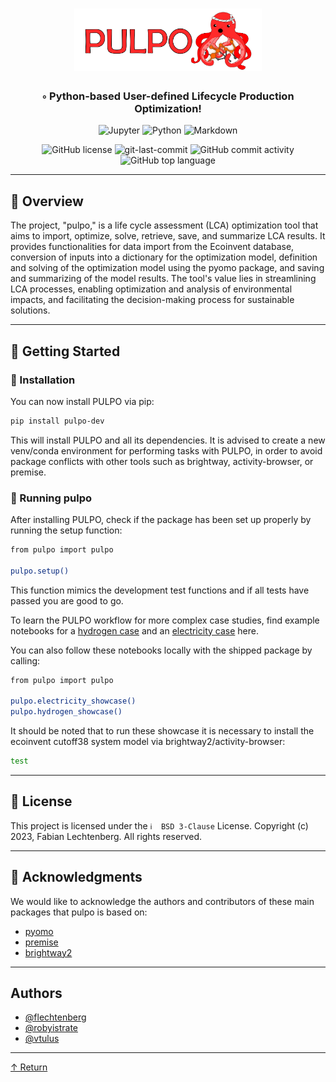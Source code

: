 <div align="center">
<h1 align="center">
<img src="https://github.com/flechtenberg/flechtenberg_images/blob/main/Pulpo-Logo_INKSCAPE.png?raw=true" width="300" />
<h3>◦ Python-based User-defined Lifecycle Production Optimization!</h3>

<p align="center">
<img src="https://img.shields.io/badge/Jupyter-F37626.svg?style&logo=Jupyter&logoColor=white" alt="Jupyter" />
<img src="https://img.shields.io/badge/Python-3776AB.svg?style&logo=Python&logoColor=white" alt="Python" />
<img src="https://img.shields.io/badge/Markdown-000000.svg?style&logo=Markdown&logoColor=white" alt="Markdown" />
</p>
<img src="https://img.shields.io/github/license/flechtenberg/pulpo?style=flat&color=5D6D7E" alt="GitHub license" />
<img src="https://img.shields.io/github/last-commit/flechtenberg/pulpo?style=flat&color=5D6D7E" alt="git-last-commit" />
<img src="https://img.shields.io/github/commit-activity/m/flechtenberg/pulpo?style=flat&color=5D6D7E" alt="GitHub commit activity" />
<img src="https://img.shields.io/github/languages/top/flechtenberg/pulpo?style=flat&color=5D6D7E" alt="GitHub top language" />
</div>

---

## 📍 Overview

The project, "pulpo," is a life cycle assessment (LCA) optimization tool that aims to import, optimize, solve, retrieve, save, and summarize LCA results. It provides functionalities for data import from the Ecoinvent database, conversion of inputs into a dictionary for the optimization model, definition and solving of the optimization model using the pyomo package, and saving and summarizing of the model results. The tool's value lies in streamlining LCA processes, enabling optimization and analysis of environmental impacts, and facilitating the decision-making process for sustainable solutions.



---

## 🚀 Getting Started

### 🔧 Installation
You can now install PULPO via pip:

```sh
pip install pulpo-dev
```

This will install PULPO and all its dependencies. It is advised to create a new venv/conda environment for 
performing tasks with PULPO, in order to avoid package conflicts with other tools such as brightway, activity-browser, 
or premise.

### 🤖 Running pulpo
After installing PULPO, check if the package has been set up properly by running the setup function:
```sh
from pulpo import pulpo

pulpo.setup()
```
This function mimics the development test functions and if all tests have passed you are good to go.

To learn the PULPO workflow for more complex case studies, find example notebooks for a [hydrogen case](https://github.com/flechtenberg/pulpo/blob/master/notebooks/hydrogen_showcase.ipynb) and an [electricity case](https://github.com/flechtenberg/pulpo/blob/master/notebooks/electricity_showcase.ipynb) here.

You can also follow these notebooks locally with the shipped package by calling:
```sh
from pulpo import pulpo

pulpo.electricity_showcase()
pulpo.hydrogen_showcase()
```

It should be noted that to run these showcase it is necessary to install the ecoinvent cutoff38 system model via brightway2/activity-browser:
```sh
test
```

---

## 📄 License

This project is licensed under the `ℹ️  BSD 3-Clause` License.
Copyright (c) 2023, Fabian Lechtenberg. All rights reserved.

---

## 👏 Acknowledgments

We would like to acknowledge the authors and contributors of these main packages that pulpo is based on:
 - [pyomo](https://github.com/Pyomo/pyomo)
 - [premise](https://github.com/polca/premise)
 - [brightway2](https://github.com/brightway-lca/brightway2)
---
## Authors
- [@flechtenberg](https://www.github.com/flechtenberg)
- [@robyistrate](https://www.github.com/robyistrate)
- [@vtulus](https://www.github.com/vtulus)
---
[↑ Return](#Top)
